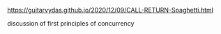 https://guitarvydas.github.io/2020/12/09/CALL-RETURN-Spaghetti.html

discussion of first principles of concurrency

